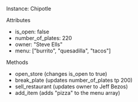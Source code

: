 Instance: Chipotle

Attributes
- is_open: false
- number_of_plates: 220
- owner: "Steve Ells"
- menu: ["burrito", "quesadilla", "tacos"]


Methods
- open_store (changes is_open to true)
- break_plate (updates number_of_plates tp 200)
- sell_restaurant (updates owner to Jeff Bezos)
- add_item (adds "pizza" to the menu array)
